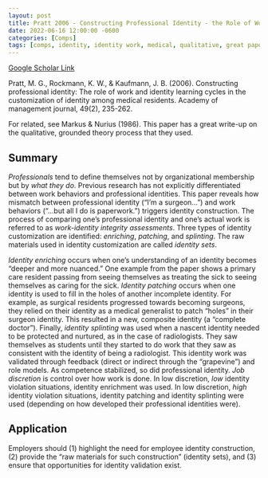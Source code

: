 ```yaml
---
layout: post
title: Pratt 2006 - Constructing Professional Identity - the Role of Work and Identity Learning Cycles in the Customization of Identity Among Medical Residents
date: 2022-06-16 12:00:00 -0600
categories: [Comps]
tags: [comps, identity, identity work, medical, qualitative, great paper]
---
```

[Google Scholar Link](https://scholar.google.com/scholar?hl=en&as_sdt=0%2C45&q=Constructing+professional+identity%3A+The+role+of+work+and+identity+learning+cycles+in+the+customization+of+identity+among+medical+residents.&btnG=)

Pratt, M. G., Rockmann, K. W., & Kaufmann, J. B. (2006). Constructing professional identity: The role of work and identity learning cycles in the customization of identity among medical residents. Academy of management journal, 49(2), 235-262.

For related, see Markus & Nurius (1986).  This paper has a great write-up on the qualitative, grounded theory process that they used.

## Summary
_Professionals_ tend to define themselves not by organizational membership but by _what they do_.  Previous research has not explicitly differentiated between work behaviors and professional identities.  This paper reveals how mismatch between professional identity (“I’m a surgeon…”) and work behaviors (“...but all I do is paperwork.”) triggers identity construction.  The process of comparing one’s professional identity and one’s actual work is referred to as _work-identity integrity assessments_.  Three types of identity customization are identified: _enriching_, _patching_, and _splinting_.  The raw materials used in identity customization are called _identity sets_.

_Identity enriching_ occurs when one’s understanding of an identity becomes “deeper and more nuanced.”  One example from the paper shows a primary care resident passing from seeing themselves as treating the sick to seeing themselves as caring for the sick.  _Identity patching_ occurs when one identity is used to fill in the holes of another incomplete identity.  For example, as surgical residents progressed towards becoming surgeons, they relied on their identity as a medical generalist to patch “holes” in their surgeon identity.  This resulted in a new, composite identity (a “complete doctor”).  Finally, _identity splinting_ was used when a nascent identity needed to be protected and nurtured, as in the case of radiologists.  They saw themselves as students until they started to do work that they saw as consistent with the identity of being a radiologist.  This identity work was validated through feedback (direct or indirect through the “grapevine”) and role models.  As competence stabilized, so did professional identity.  _Job discretion_ is control over how work is done.  In low discretion, _low_ identity violation situations, identity enrichment was used.  In low discretion, _high_ identity violation situations, identity patching and identity splinting were used (depending on how developed their professional identities were).

## Application
Employers should (1) highlight the need for employee identity construction, (2) provide the “raw materials for such construction” (identity sets), and (3) ensure that opportunities for identity validation exist.

